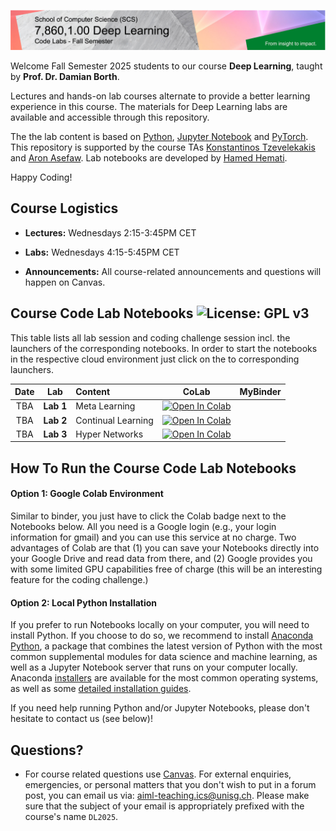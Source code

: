 ![Course Banner](banner.png)

Welcome Fall Semester 2025 students to our course **Deep Learning**, taught by **Prof. Dr. Damian Borth**.

Lectures and hands-on lab courses alternate to provide a better learning experience in this course. The materials for Deep Learning labs are available and accessible through this repository.

The the lab content is based on [Python](https://www.python.org), [Jupyter Notebook](https://jupyter.org) and [PyTorch](https://pytorch.org). This repository is supported by the course TAs [Konstantinos Tzevelekakis](https://www.alexandria.unisg.ch/entities/person/Konstantinos_Ioannis_Tzevelekakis) and [Aron Asefaw](https://ics.unisg.ch/the-institute/about-us/team/detail/person-id/51e76fca-37cd-4d91-a230-12a6540ec575/). Lab notebooks are developed by [Hamed Hemati](https://www.alexandria.unisg.ch/persons/8884).



Happy Coding!

## Course Logistics

- **Lectures:** Wednesdays 2:15-3:45PM CET
- **Labs:** Wednesdays 4:15-5:45PM CET

- **Announcements:** All course-related announcements and questions will happen on Canvas.

## Course Code Lab Notebooks ![License: GPL v3](https://img.shields.io/badge/License-GPLv3-blue.svg)

This table lists all lab session and coding challenge session incl. the launchers of the corresponding notebooks. In order to start the notebooks in the respective cloud environment just click on the to corresponding launchers.


| Date                    | Lab        |  Content                         |  CoLab                 | MyBinder|
|:-----------------------:|:--------------:|:---------------------------------|:-------------------------------:|:-------:|
| TBA            | **Lab 1**   | Meta Learning          | [![Open In Colab](https://colab.research.google.com/assets/colab-badge.svg)](https://colab.research.google.com/github/HSG-AIML-Teaching/DL2025-Lab/blob/1b0d1d6c9ef3cd4755a57b972b3f243b2b8e70cc/lab_1/meta-learning_lab.ipynb)
| TBA            | **Lab 2**   | Continual Learning     | [![Open In Colab](https://colab.research.google.com/assets/colab-badge.svg)](https://colab.research.google.com/github/HSG-AIML-Teaching/DL2025-Lab/blob/1b0d1d6c9ef3cd4755a57b972b3f243b2b8e70cc/lab_2/continual_learning_lab.ipynb)
| TBA            | **Lab 3**   | Hyper Networks | [![Open In Colab](https://colab.research.google.com/assets/colab-badge.svg)](https://colab.research.google.com/github/HSG-AIML-Teaching/DL2025-Lab/blob/1b0d1d6c9ef3cd4755a57b972b3f243b2b8e70cc/lab_3/hypernetworks_lab.ipynb)

## How To Run the Course Code Lab Notebooks

#### Option 1: Google Colab Environment

Similar to binder, you just have to click the Colab badge next to the Notebooks below. All you need is a Google login
(e.g., your login information for gmail) and you can use this service at no charge.
Two advantages of Colab are that (1) you can save your
Notebooks directly into your Google Drive and read data from there, and (2) Google provides you with some limited GPU capabilities
free of charge (this will be an interesting feature for the coding challenge.)

#### Option 2: Local Python Installation

If you prefer to run Notebooks locally on your computer, you will need to install Python. If you choose to do so,
we recommend to install [Anaconda Python](https://www.anaconda.com/products/individual), a package that combines the
latest version of Python with the most common supplemental modules for data science and machine learning, as well
as a Jupyter Notebook server that runs on your computer locally. Anaconda
[installers](https://www.anaconda.com/products/individual#Downloads) are available
for the most common operating systems, as well as some
[detailed installation guides](https://docs.anaconda.com/anaconda/install/).

If you need help running Python and/or Jupyter Notebooks, please don't hesitate to contact us (see below)!

## Questions?

- For course related questions use [Canvas](https://learning.unisg.ch/courses/24693). For external enquiries, emergencies, or personal matters that you don't wish to put in a forum post, you can email us via: [aiml-teaching.ics@unisg.ch](mailto:aiml-teaching.ics@unisg.ch?subject=DL2025%20|%20place%20your%20subject%20here"). Please make sure that the subject of your email is appropriately prefixed with the course's name `DL2025`.